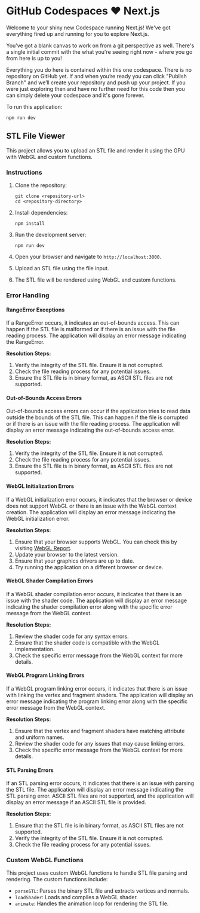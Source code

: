 # GitHub Codespaces ♥️ Next.js

Welcome to your shiny new Codespace running Next.js! We've got everything fired up and running for you to explore Next.js.

You've got a blank canvas to work on from a git perspective as well. There's a single initial commit with the what you're seeing right now - where you go from here is up to you!

Everything you do here is contained within this one codespace. There is no repository on GitHub yet. If and when you’re ready you can click "Publish Branch" and we’ll create your repository and push up your project. If you were just exploring then and have no further need for this code then you can simply delete your codespace and it's gone forever.

To run this application:

```
npm run dev
```

## STL File Viewer

This project allows you to upload an STL file and render it using the GPU with WebGL and custom functions.

### Instructions

1. Clone the repository:
   ```
   git clone <repository-url>
   cd <repository-directory>
   ```

2. Install dependencies:
   ```
   npm install
   ```

3. Run the development server:
   ```
   npm run dev
   ```

4. Open your browser and navigate to `http://localhost:3000`.

5. Upload an STL file using the file input.

6. The STL file will be rendered using WebGL and custom functions.

### Error Handling

#### RangeError Exceptions

If a RangeError occurs, it indicates an out-of-bounds access. This can happen if the STL file is malformed or if there is an issue with the file reading process. The application will display an error message indicating the RangeError.

**Resolution Steps:**
1. Verify the integrity of the STL file. Ensure it is not corrupted.
2. Check the file reading process for any potential issues.
3. Ensure the STL file is in binary format, as ASCII STL files are not supported.

#### Out-of-Bounds Access Errors

Out-of-bounds access errors can occur if the application tries to read data outside the bounds of the STL file. This can happen if the file is corrupted or if there is an issue with the file reading process. The application will display an error message indicating the out-of-bounds access error.

**Resolution Steps:**
1. Verify the integrity of the STL file. Ensure it is not corrupted.
2. Check the file reading process for any potential issues.
3. Ensure the STL file is in binary format, as ASCII STL files are not supported.

#### WebGL Initialization Errors

If a WebGL initialization error occurs, it indicates that the browser or device does not support WebGL or there is an issue with the WebGL context creation. The application will display an error message indicating the WebGL initialization error.

**Resolution Steps:**
1. Ensure that your browser supports WebGL. You can check this by visiting [WebGL Report](https://get.webgl.org/).
2. Update your browser to the latest version.
3. Ensure that your graphics drivers are up to date.
4. Try running the application on a different browser or device.

#### WebGL Shader Compilation Errors

If a WebGL shader compilation error occurs, it indicates that there is an issue with the shader code. The application will display an error message indicating the shader compilation error along with the specific error message from the WebGL context.

**Resolution Steps:**
1. Review the shader code for any syntax errors.
2. Ensure that the shader code is compatible with the WebGL implementation.
3. Check the specific error message from the WebGL context for more details.

#### WebGL Program Linking Errors

If a WebGL program linking error occurs, it indicates that there is an issue with linking the vertex and fragment shaders. The application will display an error message indicating the program linking error along with the specific error message from the WebGL context.

**Resolution Steps:**
1. Ensure that the vertex and fragment shaders have matching attribute and uniform names.
2. Review the shader code for any issues that may cause linking errors.
3. Check the specific error message from the WebGL context for more details.

#### STL Parsing Errors

If an STL parsing error occurs, it indicates that there is an issue with parsing the STL file. The application will display an error message indicating the STL parsing error. ASCII STL files are not supported, and the application will display an error message if an ASCII STL file is provided.

**Resolution Steps:**
1. Ensure that the STL file is in binary format, as ASCII STL files are not supported.
2. Verify the integrity of the STL file. Ensure it is not corrupted.
3. Check the file reading process for any potential issues.

### Custom WebGL Functions

This project uses custom WebGL functions to handle STL file parsing and rendering. The custom functions include:

- `parseSTL`: Parses the binary STL file and extracts vertices and normals.
- `loadShader`: Loads and compiles a WebGL shader.
- `animate`: Handles the animation loop for rendering the STL file.
